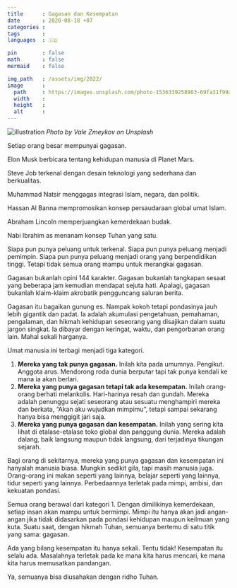 ```yaml
---
title      : Gagasan dan Kesempatan
date       : 2020-08-18 +07
categories : 
tags       : 
languages  : 🇮🇩

pin        : false
math       : false
mermaid    : false

img_path   : /assets/img/2022/
image      :
  path     : https://images.unsplash.com/photo-1536339258903-69fa31f99a28?ixlib=rb-1.2.1&ixid=MnwxMjA3fDB8MHxwaG90by1wYWdlfHx8fGVufDB8fHx8&auto=format&fit=crop&w=1374&q=80
  width    : 
  height   : 
  alt      : 
---
```


![illustration](https://images.unsplash.com/photo-1536339258903-69fa31f99a28?ixlib=rb-1.2.1&ixid=MnwxMjA3fDB8MHxwaG90by1wYWdlfHx8fGVufDB8fHx8&auto=format&fit=crop&w=1374&q=80)
_Photo by Vale Zmeykov on Unsplash_

Setiap orang besar mempunyai gagasan.

Elon Musk berbicara tentang kehidupan manusia di Planet Mars.

Steve Job terkenal dengan desain teknologi yang sederhana dan berkualitas.

Muhammad Natsir menggagas integrasi Islam, negara, dan politik.

Hassan Al Banna mempromosikan konsep persaudaraan global umat Islam.

Abraham Lincoln memperjuangkan kemerdekaan budak.

Nabi Ibrahim as menanam konsep Tuhan yang satu.

Siapa pun punya peluang untuk terkenal. Siapa pun punya peluang menjadi pemimpin. Siapa pun punya peluang menjadi orang yang berpendidikan tinggi. Tetapi tidak semua orang mampu untuk merangkai gagasan.

Gagasan bukanlah opini 144 karakter. Gagasan bukanlah tangkapan sesaat yang beberapa jam kemudian mendapat sejuta hati. Apalagi, gagasan bukanlah klaim-klaim akrobatik pengguncang saluran berita.

Gagasan itu bagaikan gunung es. Nampak kokoh tetapi pondasinya jauh lebih gigantik dan padat. Ia adalah akumulasi pengetahuan, pemahaman, pengalaman, dan hikmah kehidupan seseorang yang disajikan dalam suatu jargon singkat. Ia dibayar dengan keringat, waktu, dan pengorbanan orang lain. Mahal sekali harganya.

Umat manusia ini terbagi menjadi tiga kategori.

1.  **Mereka yang tak punya gagasan.** Inilah kita pada umumnya. Pengikut. Anggota arus. Mendorong roda dunia berputar tapi tak punya kendali ke mana ia akan berlari.
2.  **Mereka yang punya gagasan tetapi tak ada kesempatan.** Inilah orang-orang berhati melankolis. Hari-harinya resah dan gundah. Mereka adalah penunggu sejati seseorang atau sesuatu menghampiri mereka dan berkata, “Akan aku wujudkan mimpimu”, tetapi sampai sekarang hanya bisa menggigit jari saja.
3.  **Mereka yang punya gagasan dan kesempatan.** Inilah yang sering kita lihat di etalase-etalase toko global dan panggung dunia. Mereka adalah dalang, baik langsung maupun tidak langsung, dari terjadinya tikungan sejarah.

Bagi orang di sekitarnya, mereka yang punya gagasan dan kesempatan ini hanyalah manusia biasa. Mungkin sedikit gila, tapi masih manusia juga. Orang-orang ini makan seperti yang lainnya, belajar seperti yang lainnya, tidur seperti yang lainnya. Perbedaannya terletak pada mimpi, ambisi, dan kekuatan pondasi.

Semua orang berawal dari kategori 1. Dengan dimilikinya kemerdekaan, setiap insan akan mampu untuk bermimpi. Mimpi itu hanya akan jadi angan-angan jika tidak didasarkan pada pondasi kehidupan maupun keilmuan yang kuta. Suatu saat, dengan hikmah Tuhan, semuanya bertemu di satu titik yang sama: gagasan.

Ada yang bilang kesempatan itu hanya sekali. Tentu tidak! Kesempatan itu selalu ada. Masalahnya terletak pada ke mana kita harus mencari, ke mana kita harus memusatkan pandangan.

Ya, semuanya bisa diusahakan dengan ridho Tuhan.